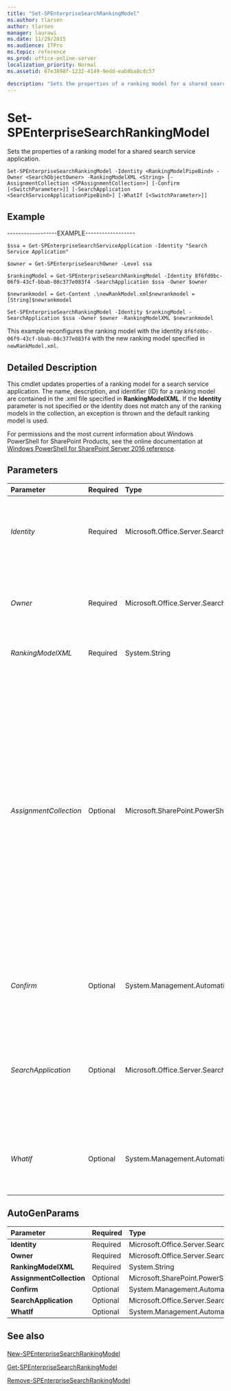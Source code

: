 ```yaml
---
title: "Set-SPEnterpriseSearchRankingModel"
ms.author: tlarsen
author: tlarsen
manager: laurawi
ms.date: 11/29/2015
ms.audience: ITPro
ms.topic: reference
ms.prod: office-online-server
localization_priority: Normal
ms.assetid: 67e3898f-1232-4149-9edd-eab8ba8cdc57

description: "Sets the properties of a ranking model for a shared search service application."
---
```


# Set-SPEnterpriseSearchRankingModel

Sets the properties of a ranking model for a shared search service application.
  
```
Set-SPEnterpriseSearchRankingModel -Identity <RankingModelPipeBind> -Owner <SearchObjectOwner> -RankingModelXML <String> [-AssignmentCollection <SPAssignmentCollection>] [-Confirm [<SwitchParameter>]] [-SearchApplication <SearchServiceApplicationPipeBind>] [-WhatIf [<SwitchParameter>]]

```

## Example

------------------EXAMPLE------------------
  
```
$ssa = Get-SPEnterpriseSearchServiceApplication -Identity "Search Service Application"
```

```
$owner = Get-SPEnterpriseSearchOwner -Level ssa
```

```
$rankingModel = Get-SPEnterpriseSearchRankingModel -Identity 8f6fd0bc-06f9-43cf-bbab-08c377e083f4 -SearchApplication $ssa -Owner $owner
```

```
$newrankmodel = Get-Content .\newRankModel.xml$newrankmodel = [String]$newrankmodel
```

```
Set-SPEnterpriseSearchRankingModel -Identity $rankingModel -SearchApplication $ssa -Owner $owner -RankingModelXML $newrankmodel
```

This example reconfigures the ranking model with the identity  `8f6fd0bc-06f9-43cf-bbab-08c377e083f4` with the new ranking model specified in  `newRankModel.xml`.
  
## Detailed Description

This cmdlet updates properties of a ranking model for a search service application. The name, description, and identifier (ID) for a ranking model are contained in the .xml file specified in **RankingModelXML**. If the **Identity** parameter is not specified or the identity does not match any of the ranking models in the collection, an exception is thrown and the default ranking model is used. 
  
For permissions and the most current information about Windows PowerShell for SharePoint Products, see the online documentation at [Windows PowerShell for SharePoint Server 2016 reference](https://go.microsoft.com/fwlink/p/?LinkId=671715). 
  
## Parameters

|**Parameter**|**Required**|**Type**|**Description**|
|:-----|:-----|:-----|:-----|
| _Identity_ <br/> |Required  <br/> |Microsoft.Office.Server.Search.Cmdlet.RankingModelPipeBind  <br/> |Specifies the ranking model to update.  <br/> The type must be a valid GUID, in the form 12345678-90ab-cdef-1234-567890bcdefgh, or an instance of a valid **RankingModel** object.  <br/> |
| _Owner_ <br/> |Required  <br/> |Microsoft.Office.Server.Search.Administration.SearchObjectOwner  <br/> |Specifies the scope where the ranking model is available. The available scopes are: SSA, Tenant, Site Collection or Site. A ranking model can be available in multiple scopes.  <br/> |
| _RankingModelXML_ <br/> |Required  <br/> |System.String  <br/> |Specifies the name of the XML representation of the new ranking model.  <br/> |
| _AssignmentCollection_ <br/> |Optional  <br/> |Microsoft.SharePoint.PowerShell.SPAssignmentCollection  <br/> |Manages objects for the purpose of proper disposal. Use of objects, such as **SPWeb** or **SPSite**, can use large amounts of memory and use of these objects in Windows PowerShell scripts requires proper memory management. Using the **SPAssignment** object, you can assign objects to a variable and dispose of the objects after they are needed to free up memory. When **SPWeb**, **SPSite**, or **SPSiteAdministration** objects are used, the objects are automatically disposed of if an assignment collection or the **Global** parameter is not used.  <br/> > [!NOTE]> When the **Global** parameter is used, all objects are contained in the global store. If objects are not immediately used, or disposed of by using the **Stop-SPAssignment** command, an out-of-memory scenario can occur.           |
| _Confirm_ <br/> |Optional  <br/> |System.Management.Automation.SwitchParameter  <br/> |Prompts you for confirmation before executing the command. For more information, type the following command: **get-help about_commonparameters** <br/> |
| _SearchApplication_ <br/> |Optional  <br/> |Microsoft.Office.Server.Search.Cmdlet.SearchServiceApplicationPipeBind  <br/> |Specifies the search application that contains the ranking model.  <br/> The type must be a valid GUID in the 9bf36458-fc99-4f7b-b060-867e5a63adce, a valid search application name (for example, SearchApp1), or an instance of a valid **SearchServiceApplication** object.  <br/> |
| _WhatIf_ <br/> |Optional  <br/> |System.Management.Automation.SwitchParameter  <br/> |Displays a message that describes the effect of the command instead of executing the command. For more information, type the following command: **get-help about_commonparameters** <br/> |
   
## AutoGenParams

|**Parameter**|**Required**|**Type**|**Description**|
|:-----|:-----|:-----|:-----|
|**Identity** <br/> |Required  <br/> |Microsoft.Office.Server.Search.Cmdlet.RankingModelPipeBind  <br/> ||
|**Owner** <br/> |Required  <br/> |Microsoft.Office.Server.Search.Administration.SearchObjectOwner  <br/> ||
|**RankingModelXML** <br/> |Required  <br/> |System.String  <br/> ||
|**AssignmentCollection** <br/> |Optional  <br/> |Microsoft.SharePoint.PowerShell.SPAssignmentCollection  <br/> ||
|**Confirm** <br/> |Optional  <br/> |System.Management.Automation.SwitchParameter  <br/> ||
|**SearchApplication** <br/> |Optional  <br/> |Microsoft.Office.Server.Search.Cmdlet.SearchServiceApplicationPipeBind  <br/> ||
|**WhatIf** <br/> |Optional  <br/> |System.Management.Automation.SwitchParameter  <br/> ||
   
## See also

#### 

[New-SPEnterpriseSearchRankingModel](new-spenterprisesearchrankingmodel.md)
  
[Get-SPEnterpriseSearchRankingModel](get-spenterprisesearchrankingmodel.md)
  
[Remove-SPEnterpriseSearchRankingModel](remove-spenterprisesearchrankingmodel.md)

